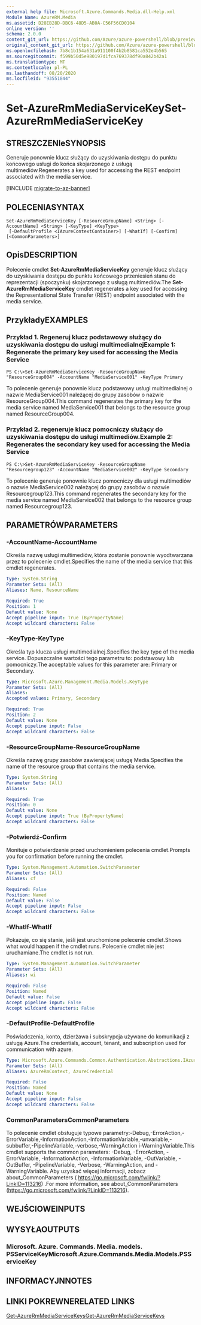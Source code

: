 ```yaml
---
external help file: Microsoft.Azure.Commands.Media.dll-Help.xml
Module Name: AzureRM.Media
ms.assetid: D28EB28D-DBC6-48D5-AB0A-C56F56CD0104
online version: ''
schema: 2.0.0
content_git_url: https://github.com/Azure/azure-powershell/blob/preview/src/ResourceManager/Media/Commands.Media/help/Set-AzureRmMediaServiceKey.md
original_content_git_url: https://github.com/Azure/azure-powershell/blob/preview/src/ResourceManager/Media/Commands.Media/help/Set-AzureRmMediaServiceKey.md
ms.openlocfilehash: 7b8c1b154a631a911100f4b2b8581ca552e4b565
ms.sourcegitcommit: f599b50d5e980197d1fca769378df90a842b42a1
ms.translationtype: MT
ms.contentlocale: pl-PL
ms.lasthandoff: 08/20/2020
ms.locfileid: "93551844"
---
```

# <span data-ttu-id="4d522-101">Set-AzureRmMediaServiceKey</span><span class="sxs-lookup"><span data-stu-id="4d522-101">Set-AzureRmMediaServiceKey</span></span>

## <span data-ttu-id="4d522-102">STRESZCZENIe</span><span class="sxs-lookup"><span data-stu-id="4d522-102">SYNOPSIS</span></span>
<span data-ttu-id="4d522-103">Generuje ponownie klucz służący do uzyskiwania dostępu do punktu końcowego usługi do końca skojarzonego z usługą multimediów.</span><span class="sxs-lookup"><span data-stu-id="4d522-103">Regenerates a key used for accessing the REST endpoint associated with the media service.</span></span>

[!INCLUDE [migrate-to-az-banner](../../includes/migrate-to-az-banner.md)]

## <span data-ttu-id="4d522-104">POLECENIA</span><span class="sxs-lookup"><span data-stu-id="4d522-104">SYNTAX</span></span>

```
Set-AzureRmMediaServiceKey [-ResourceGroupName] <String> [-AccountName] <String> [-KeyType] <KeyType>
 [-DefaultProfile <IAzureContextContainer>] [-WhatIf] [-Confirm] [<CommonParameters>]
```

## <span data-ttu-id="4d522-105">Opis</span><span class="sxs-lookup"><span data-stu-id="4d522-105">DESCRIPTION</span></span>
<span data-ttu-id="4d522-106">Polecenie cmdlet **Set-AzureRmMediaServiceKey** generuje klucz służący do uzyskiwania dostępu do punktu końcowego przeniesień stanu do reprezentacji (spoczynku) skojarzonego z usługą multimediów.</span><span class="sxs-lookup"><span data-stu-id="4d522-106">The **Set-AzureRmMediaServiceKey** cmdlet regenerates a key used for accessing the Representational State Transfer (REST) endpoint associated with the media service.</span></span>

## <span data-ttu-id="4d522-107">Przykłady</span><span class="sxs-lookup"><span data-stu-id="4d522-107">EXAMPLES</span></span>

### <span data-ttu-id="4d522-108">Przykład 1. Regeneruj klucz podstawowy służący do uzyskiwania dostępu do usługi multimedialnej</span><span class="sxs-lookup"><span data-stu-id="4d522-108">Example 1: Regenerate the primary key used for accessing the Media Service</span></span>
```
PS C:\>Set-AzureRmMediaServiceKey -ResourceGroupName "ResourceGroup004" -AccountName "MediaService001" -KeyType Primary
```

<span data-ttu-id="4d522-109">To polecenie generuje ponownie klucz podstawowy usługi multimedialnej o nazwie MediaService001 należącej do grupy zasobów o nazwie ResourceGroup004.</span><span class="sxs-lookup"><span data-stu-id="4d522-109">This command regenerates the primary key for the media service named MediaService001 that belongs to the resource group named ResourceGroup004.</span></span>

### <span data-ttu-id="4d522-110">Przykład 2. regeneruje klucz pomocniczy służący do uzyskiwania dostępu do usługi multimediów.</span><span class="sxs-lookup"><span data-stu-id="4d522-110">Example 2: Regenerates the secondary key used for accessing the Media Service</span></span>
```
PS C:\>Set-AzureRmMediaServiceKey -ResourceGroupName "Resourcegroup123" -AccountName "MediaService002" -KeyType Secondary
```

<span data-ttu-id="4d522-111">To polecenie generuje ponownie klucz pomocniczy dla usługi multimediów o nazwie MediaService002 należącej do grupy zasobów o nazwie Resourcegroup123.</span><span class="sxs-lookup"><span data-stu-id="4d522-111">This command regenerates the secondary key for the media service named MediaService002 that belongs to the resource group named Resourcegroup123.</span></span>

## <span data-ttu-id="4d522-112">PARAMETRÓW</span><span class="sxs-lookup"><span data-stu-id="4d522-112">PARAMETERS</span></span>

### <span data-ttu-id="4d522-113">-AccountName</span><span class="sxs-lookup"><span data-stu-id="4d522-113">-AccountName</span></span>
<span data-ttu-id="4d522-114">Określa nazwę usługi multimediów, która zostanie ponownie wyodtwarzana przez to polecenie cmdlet.</span><span class="sxs-lookup"><span data-stu-id="4d522-114">Specifies the name of the media service that this cmdlet regenerates.</span></span>

```yaml
Type: System.String
Parameter Sets: (All)
Aliases: Name, ResourceName

Required: True
Position: 1
Default value: None
Accept pipeline input: True (ByPropertyName)
Accept wildcard characters: False
```

### <span data-ttu-id="4d522-115">-KeyType</span><span class="sxs-lookup"><span data-stu-id="4d522-115">-KeyType</span></span>
<span data-ttu-id="4d522-116">Określa typ klucza usługi multimedialnej.</span><span class="sxs-lookup"><span data-stu-id="4d522-116">Specifies the key type of the media service.</span></span>
<span data-ttu-id="4d522-117">Dopuszczalne wartości tego parametru to: podstawowy lub pomocniczy.</span><span class="sxs-lookup"><span data-stu-id="4d522-117">The acceptable values for this parameter are: Primary or Secondary.</span></span>

```yaml
Type: Microsoft.Azure.Management.Media.Models.KeyType
Parameter Sets: (All)
Aliases: 
Accepted values: Primary, Secondary

Required: True
Position: 2
Default value: None
Accept pipeline input: False
Accept wildcard characters: False
```

### <span data-ttu-id="4d522-118">-ResourceGroupName</span><span class="sxs-lookup"><span data-stu-id="4d522-118">-ResourceGroupName</span></span>
<span data-ttu-id="4d522-119">Określa nazwę grupy zasobów zawierającej usługę Media.</span><span class="sxs-lookup"><span data-stu-id="4d522-119">Specifies the name of the resource group that contains the media service.</span></span>

```yaml
Type: System.String
Parameter Sets: (All)
Aliases: 

Required: True
Position: 0
Default value: None
Accept pipeline input: True (ByPropertyName)
Accept wildcard characters: False
```

### <span data-ttu-id="4d522-120">-Potwierdź</span><span class="sxs-lookup"><span data-stu-id="4d522-120">-Confirm</span></span>
<span data-ttu-id="4d522-121">Monituje o potwierdzenie przed uruchomieniem polecenia cmdlet.</span><span class="sxs-lookup"><span data-stu-id="4d522-121">Prompts you for confirmation before running the cmdlet.</span></span>

```yaml
Type: System.Management.Automation.SwitchParameter
Parameter Sets: (All)
Aliases: cf

Required: False
Position: Named
Default value: False
Accept pipeline input: False
Accept wildcard characters: False
```

### <span data-ttu-id="4d522-122">-WhatIf</span><span class="sxs-lookup"><span data-stu-id="4d522-122">-WhatIf</span></span>
<span data-ttu-id="4d522-123">Pokazuje, co się stanie, jeśli jest uruchomione polecenie cmdlet.</span><span class="sxs-lookup"><span data-stu-id="4d522-123">Shows what would happen if the cmdlet runs.</span></span>
<span data-ttu-id="4d522-124">Polecenie cmdlet nie jest uruchamiane.</span><span class="sxs-lookup"><span data-stu-id="4d522-124">The cmdlet is not run.</span></span>

```yaml
Type: System.Management.Automation.SwitchParameter
Parameter Sets: (All)
Aliases: wi

Required: False
Position: Named
Default value: False
Accept pipeline input: False
Accept wildcard characters: False
```

### <span data-ttu-id="4d522-125">-DefaultProfile</span><span class="sxs-lookup"><span data-stu-id="4d522-125">-DefaultProfile</span></span>
<span data-ttu-id="4d522-126">Poświadczenia, konto, dzierżawa i subskrypcja używane do komunikacji z usługą Azure.</span><span class="sxs-lookup"><span data-stu-id="4d522-126">The credentials, account, tenant, and subscription used for communication with azure.</span></span>

```yaml
Type: Microsoft.Azure.Commands.Common.Authentication.Abstractions.IAzureContextContainer
Parameter Sets: (All)
Aliases: AzureRmContext, AzureCredential

Required: False
Position: Named
Default value: None
Accept pipeline input: False
Accept wildcard characters: False
```

### <span data-ttu-id="4d522-127">CommonParameters</span><span class="sxs-lookup"><span data-stu-id="4d522-127">CommonParameters</span></span>
<span data-ttu-id="4d522-128">To polecenie cmdlet obsługuje typowe parametry:-Debug,-ErrorAction,-ErrorVariable,-InformationAction,-InformationVariable,-unvariable,-subbuffer,-PipelineVariable,-verbose,-WarningAction i-WarningVariable.</span><span class="sxs-lookup"><span data-stu-id="4d522-128">This cmdlet supports the common parameters: -Debug, -ErrorAction, -ErrorVariable, -InformationAction, -InformationVariable, -OutVariable, -OutBuffer, -PipelineVariable, -Verbose, -WarningAction, and -WarningVariable.</span></span> <span data-ttu-id="4d522-129">Aby uzyskać więcej informacji, zobacz about_CommonParameters ( https://go.microsoft.com/fwlink/?LinkID=113216) .</span><span class="sxs-lookup"><span data-stu-id="4d522-129">For more information, see about_CommonParameters (https://go.microsoft.com/fwlink/?LinkID=113216).</span></span>

## <span data-ttu-id="4d522-130">WEJŚCIOWE</span><span class="sxs-lookup"><span data-stu-id="4d522-130">INPUTS</span></span>

## <span data-ttu-id="4d522-131">WYSYŁA</span><span class="sxs-lookup"><span data-stu-id="4d522-131">OUTPUTS</span></span>

### <span data-ttu-id="4d522-132">Microsoft. Azure. Commands. Media. models. PSServiceKey</span><span class="sxs-lookup"><span data-stu-id="4d522-132">Microsoft.Azure.Commands.Media.Models.PSServiceKey</span></span>

## <span data-ttu-id="4d522-133">INFORMACYJN</span><span class="sxs-lookup"><span data-stu-id="4d522-133">NOTES</span></span>

## <span data-ttu-id="4d522-134">LINKI POKREWNE</span><span class="sxs-lookup"><span data-stu-id="4d522-134">RELATED LINKS</span></span>

[<span data-ttu-id="4d522-135">Get-AzureRmMediaServiceKeys</span><span class="sxs-lookup"><span data-stu-id="4d522-135">Get-AzureRmMediaServiceKeys</span></span>](./Get-AzureRmMediaServiceKeys.md)


